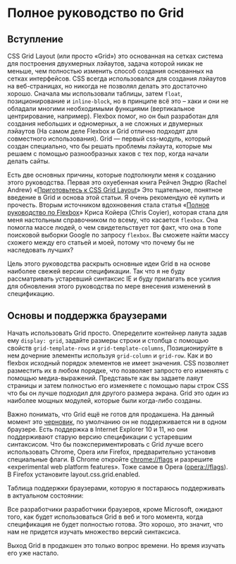 # Полное руководство по Grid

## Вступление

CSS Grid Layout (или просто «Grid») это основанная на сетках система для построения 
двухмерных лэйаутов, задача которой никак не меньше, чем полностью изменить способ
создания основанных на сетках интерфейсов. CSS всегда использовался для создания
лэйаутов на веб-страницах, но никогда не позволял делать это достаточно хорошо. 
Сначала мы использовали таблицы, затем `float`, позиционирование и `inline-block`,
но в принципе всё это – хаки и они не обладали многими необходимыми функциями 
(вертикальное центрирование, например). Flexbox помог, но он был разработан для
создания небольших и одномерных, а не сложных и двумерных лэйаутов (На самом деле
Flexbox и Grid отлично подходят для совместного использования). Grid — первый 
css-модуль, который создан специально, что бы решать проблемы лэйаута, которые
мы решаем с помощью разнообразных хаков с тех пор, когда начали делать сайты.

Есть две основных причины, которые подтолкнули меня к созданию этого руководства. 
Первая это охуебенная книга Рейчел Эндрю (Rachel Andrew) «[Приготовьтесь к CSS Grid Layout][1]»
Это тщательное, понятное введение в Grid и основа этой статьи. Я очень рекомендую её
купить и прочесть. Вторым источником вдохновения стала статья «[Полное руководство по Flexbox][2]»
Криса Койера (Chris Coyier), которая стала для меня настольным справочником по всему,
что касается `flexbox`. Она помогла массе людей, о чем свидетельствует тот факт, что она 
в топе поисковой выборки Google по запросу `flexbox`. Вы сможете найти массу схожего между
его статьей и моей, потому что почему бы не наследовать лучших?

Цель этого руководства раскрыть основные идеи Grid в на основе наиболее свежей версии спецификации. 
Так что я не буду рассматривать устаревший синтаксис IE и буду прилагать все усилия для обновления
этого руководства по мере внесения изменений в спецификацию.


## Основы и поддержка браузерами

Начать использовать Grid просто. Опеределите контейнер лаяута задав ему `display: grid`, 
задайте размеры строки и столбца с помощью свойств `grid-template-rows` и `grid-template-columns`,
Позиционируйте в нем дочерние элементы используя `grid-column` и `grid-row`. Как и во flexbox
исходный порядок элементов не имеет значения. CSS позволяет разместить их в любом порядке, что
позволяет запросто его изменять с помощью медиа-выражений. Представьте как вы задаете лаяут
страницы и затем полностью его изменяете с помощью пары строк CSS что бы он лучше подходил 
для другого размера экрана. Grid это один из наиболее мощных модулей, которые были когда-либо
созданы.

Важно понимать, что Grid ещё не готов для продакшена. На данный момент это [черновик][3], по умолчанию
он не поддерживается ни в одном браузере. Есть поддержка в Internet Explorer 10 и 11, но они 
поддерживают старую версию спецификации с устаревшим синтаксисом. Что бы поэкспериментировать с Grid
лучше всего использовать Chrome, Opera или Firefox, предварительно установив специальные флаги. 
В Chrome откройте [chrome://flags][4] и разрешите «experimental web platform features». Тоже самое
в Opera ([opera://flags][5]). В Firefox установите layout.css.grid.enabled. 

Таблица поддержки браузерами, которую я постараюсь поддерживать в актуальном состоянии:

Все разработчики разработчики браузеров, кроме Microsoft, ожидают того, как будет использоваться Grid 
в веб и того момента, когда спецификация не будет полностью готова. Это хорошо, это значит, что 
нам не придется изучать множество версий синтаксиса. 

Выход Grid в продакшен это только вопрос времени. Но время изучать его уже настало.



[1]: https://abookapart.com/products/get-ready-for-css-grid-layout
[2]: http://frontender.info/a-guide-to-flexbox/
[3]: https://www.w3.org/TR/css-grid-1/
[4]: chrome://flags
[5]: opera://flags





